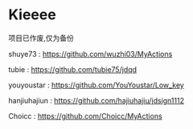 # Kieeee


项目已作废,仅为备份


shuye73   :  https://github.com/wuzhi03/MyActions

tubie :   https://github.com/tubie75/jdqd

youyoustar : https://github.com/YouYoustar/Low_key

hanjiuhajiun  : https://github.com/hajiuhajiu/jdsign1112

Choicc  :   https://github.com/Choicc/MyActions
